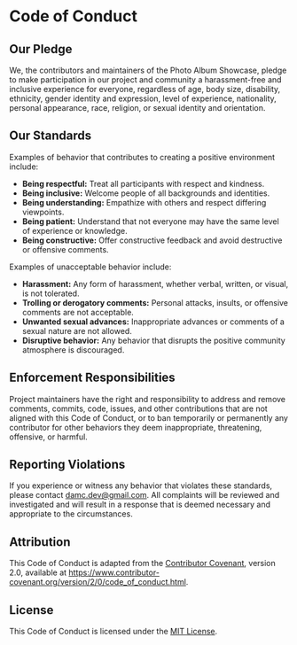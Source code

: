 # Code of Conduct

## Our Pledge

We, the contributors and maintainers of the Photo Album Showcase, pledge to make participation in our project and community a harassment-free and inclusive experience for everyone, regardless of age, body size, disability, ethnicity, gender identity and expression, level of experience, nationality, personal appearance, race, religion, or sexual identity and orientation.

## Our Standards

Examples of behavior that contributes to creating a positive environment include:

- **Being respectful:** Treat all participants with respect and kindness.
- **Being inclusive:** Welcome people of all backgrounds and identities.
- **Being understanding:** Empathize with others and respect differing viewpoints.
- **Being patient:** Understand that not everyone may have the same level of experience or knowledge.
- **Being constructive:** Offer constructive feedback and avoid destructive or offensive comments.

Examples of unacceptable behavior include:

- **Harassment:** Any form of harassment, whether verbal, written, or visual, is not tolerated.
- **Trolling or derogatory comments:** Personal attacks, insults, or offensive comments are not acceptable.
- **Unwanted sexual advances:** Inappropriate advances or comments of a sexual nature are not allowed.
- **Disruptive behavior:** Any behavior that disrupts the positive community atmosphere is discouraged.

## Enforcement Responsibilities

Project maintainers have the right and responsibility to address and remove comments, commits, code, issues, and other contributions that are not aligned with this Code of Conduct, or to ban temporarily or permanently any contributor for other behaviors they deem inappropriate, threatening, offensive, or harmful.

## Reporting Violations

If you experience or witness any behavior that violates these standards, please contact damc.dev@gmail.com. All complaints will be reviewed and investigated and will result in a response that is deemed necessary and appropriate to the circumstances.

## Attribution

This Code of Conduct is adapted from the [Contributor Covenant](https://www.contributor-covenant.org/version/2/0/code_of_conduct.html), version 2.0, available at https://www.contributor-covenant.org/version/2/0/code_of_conduct.html.

## License

This Code of Conduct is licensed under the [MIT License](LICENSE).
